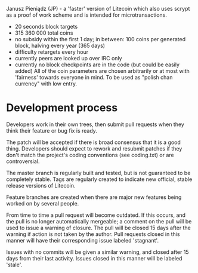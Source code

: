 Janusz Pieniądz (JP) - a 'faster' version of Litecoin which also uses scrypt
as a proof of work scheme and is intended for microtransactions.
 - 20 seconds block targets
 - 315 360 000 total coins
 - no subsidy within the first 1 day;
    in between: 100 coins per generated block, halving every year (365 days)
 - difficulty retargets every hour
 - currently peers are looked up over IRC only
 - currently no block checkpoints are in the code (but could be easily
   added)
All of the coin parameters are chosen arbitrarily or at most with 'fairness'
towards everyone in mind. To be used as "polish chan currency" with low
entry.

Development process
===================

Developers work in their own trees, then submit pull requests when
they think their feature or bug fix is ready.

The patch will be accepted if there is broad consensus that it is a
good thing.  Developers should expect to rework and resubmit patches
if they don't match the project's coding conventions (see coding.txt)
or are controversial.

The master branch is regularly built and tested, but is not guaranteed
to be completely stable. Tags are regularly created to indicate new
official, stable release versions of Litecoin.

Feature branches are created when there are major new features being
worked on by several people.

From time to time a pull request will become outdated. If this occurs, and
the pull is no longer automatically mergeable; a comment on the pull will
be used to issue a warning of closure. The pull will be closed 15 days
after the warning if action is not taken by the author. Pull requests closed
in this manner will have their corresponding issue labeled 'stagnant'.

Issues with no commits will be given a similar warning, and closed after
15 days from their last activity. Issues closed in this manner will be 
labeled 'stale'.
